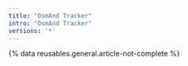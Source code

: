 ```yaml
---
title: "OsmAnd Tracker"
intro: "OsmAnd Tracker"
versions: '*'
---
```

{% data reusables.general.article-not-complete %}